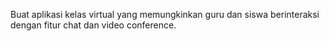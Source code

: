 Buat aplikasi kelas virtual yang memungkinkan guru dan siswa berinteraksi dengan fitur chat dan video conference. 

